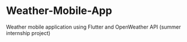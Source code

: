 # Weather-Mobile-App
Weather mobile application using Flutter and OpenWeather API (summer internship project)
